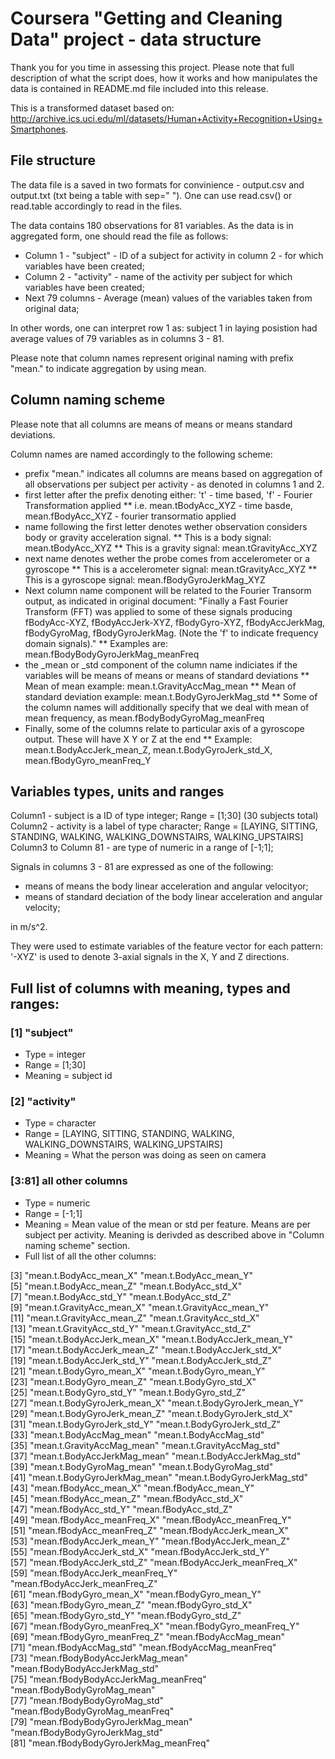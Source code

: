 # Coursera "Getting and Cleaning Data" project - data structure

Thank you for you time in assessing this project. Please note that full description of what the script does, how it works and how manipulates the data is contained in README.md file included into this release.

This is a transformed dataset based on: http://archive.ics.uci.edu/ml/datasets/Human+Activity+Recognition+Using+Smartphones.

## File structure 

The data file is a saved in two formats for convinience - output.csv and output.txt (txt being a table with sep=" "). One can use read.csv() or read.table accordingly to read in the files.

The data contains 180 observations for 81 variables. As the data is in aggregated form, one should read the file as follows:

* Column 1 - "subject" - ID of a subject for activity in column 2 - for which variables have been created;
* Column 2 - "activity" - name of the activity per subject for which variables have been created;
* Next 79 columns - Average (mean) values of the variables taken from original data;

In other words, one can interpret row 1 as: subject 1 in laying posistion had average values of 79 variables as in columns 3 - 81.

Please note that column names represent original naming with prefix "mean." to indicate aggregation by using mean.

## Column naming scheme

Please note that all columns are means of means or means standard deviations.

Column names are named accordingly to the following scheme:
* prefix "mean." indicates all columns are means based on aggregation of all observations per subject per activity - as denoted in columns 1 and 2.
* first letter after the prefix denoting either: 't' - time based, 'f' - Fourier Transformation applied
** i.e. mean.tBodyAcc_XYZ - time basde, mean.fBodyAcc_XYZ - fourier transormatio applied
* name following the first letter denotes wether observation considers body or gravity acceleration signal.
** This is a body signal: mean.tBodyAcc_XYZ
** This is a gravity signal: mean.tGravityAcc_XYZ
* next name denotes wether the probe comes from accelerometer or a gyroscope
** This is a accelerometer signal: mean.tGravityAcc_XYZ
** This is a gyroscope signal: mean.fBodyGyroJerkMag_XYZ
* Next column name component will be related to the Fourier Transorm output, as indicated in original document: "Finally a Fast Fourier Transform (FFT) was applied to some of these signals producing fBodyAcc-XYZ, fBodyAccJerk-XYZ, fBodyGyro-XYZ, fBodyAccJerkMag, fBodyGyroMag, fBodyGyroJerkMag. (Note the 'f' to indicate frequency domain signals)."
** Examples are: mean.fBodyBodyGyroJerkMag_meanFreq
* the _mean or _std component of the column name indiciates if the variables will be means of means or means of standard deviations
** Mean of mean example: mean.t.GravityAccMag_mean
** Mean of standard deviation example: mean.t.BodyGyroJerkMag_std
** Some of the column names will additionally specify that we deal with mean of mean frequency, as mean.fBodyBodyGyroMag_meanFreq
* Finally, some of the columns relate to particular axis of a gyroscope output. These will have X Y or Z at the end
** Example: mean.t.BodyAccJerk_mean_Z, mean.t.BodyGyroJerk_std_X, mean.fBodyGyro_meanFreq_Y

## Variables types, units and ranges

Column1 - subject is a ID of type integer; Range = [1;30] (30 subjects total)
Column2 - activity is a label of type character; Range = [LAYING, SITTING, STANDING, WALKING, WALKING_DOWNSTAIRS, WALKING_UPSTAIRS]
Column3 to Column 81 - are type of numeric in a range of [-1;1];

Signals in columns 3 - 81 are expressed as one of the following:
* means of means the body linear acceleration and angular velocityor;
* means of standard deciation of the body linear acceleration and angular velocity; 

in m/s^2.

They were used to estimate variables of the feature vector for each pattern:  
'-XYZ' is used to denote 3-axial signals in the X, Y and Z directions.

## Full list of columns with meaning, types and ranges:

### [1] "subject"
 * Type = integer
 * Range = [1;30]
 * Meaning = subject id
 
### [2] "activity"
 * Type = character
 * Range = [LAYING, SITTING, STANDING, WALKING, WALKING_DOWNSTAIRS, WALKING_UPSTAIRS]
 * Meaning = What the person was doing as seen on camera
 
### [3:81] all other columns 
 * Type = numeric
 * Range = [-1;1]
 * Meaning = Mean value of the mean or std per feature. Means are per subject per activity. Meaning is derivded as described above in "Column naming scheme" section.
 * Full list of all the other columns:
                          
 [3] "mean.t.BodyAcc_mean_X"              "mean.t.BodyAcc_mean_Y"             
 [5] "mean.t.BodyAcc_mean_Z"              "mean.t.BodyAcc_std_X"              
 [7] "mean.t.BodyAcc_std_Y"               "mean.t.BodyAcc_std_Z"              
 [9] "mean.t.GravityAcc_mean_X"           "mean.t.GravityAcc_mean_Y"          
[11] "mean.t.GravityAcc_mean_Z"           "mean.t.GravityAcc_std_X"           
[13] "mean.t.GravityAcc_std_Y"            "mean.t.GravityAcc_std_Z"           
[15] "mean.t.BodyAccJerk_mean_X"          "mean.t.BodyAccJerk_mean_Y"         
[17] "mean.t.BodyAccJerk_mean_Z"          "mean.t.BodyAccJerk_std_X"          
[19] "mean.t.BodyAccJerk_std_Y"           "mean.t.BodyAccJerk_std_Z"          
[21] "mean.t.BodyGyro_mean_X"             "mean.t.BodyGyro_mean_Y"            
[23] "mean.t.BodyGyro_mean_Z"             "mean.t.BodyGyro_std_X"             
[25] "mean.t.BodyGyro_std_Y"              "mean.t.BodyGyro_std_Z"             
[27] "mean.t.BodyGyroJerk_mean_X"         "mean.t.BodyGyroJerk_mean_Y"        
[29] "mean.t.BodyGyroJerk_mean_Z"         "mean.t.BodyGyroJerk_std_X"         
[31] "mean.t.BodyGyroJerk_std_Y"          "mean.t.BodyGyroJerk_std_Z"         
[33] "mean.t.BodyAccMag_mean"             "mean.t.BodyAccMag_std"             
[35] "mean.t.GravityAccMag_mean"          "mean.t.GravityAccMag_std"          
[37] "mean.t.BodyAccJerkMag_mean"         "mean.t.BodyAccJerkMag_std"         
[39] "mean.t.BodyGyroMag_mean"            "mean.t.BodyGyroMag_std"            
[41] "mean.t.BodyGyroJerkMag_mean"        "mean.t.BodyGyroJerkMag_std"        
[43] "mean.fBodyAcc_mean_X"               "mean.fBodyAcc_mean_Y"              
[45] "mean.fBodyAcc_mean_Z"               "mean.fBodyAcc_std_X"               
[47] "mean.fBodyAcc_std_Y"                "mean.fBodyAcc_std_Z"               
[49] "mean.fBodyAcc_meanFreq_X"           "mean.fBodyAcc_meanFreq_Y"          
[51] "mean.fBodyAcc_meanFreq_Z"           "mean.fBodyAccJerk_mean_X"          
[53] "mean.fBodyAccJerk_mean_Y"           "mean.fBodyAccJerk_mean_Z"          
[55] "mean.fBodyAccJerk_std_X"            "mean.fBodyAccJerk_std_Y"           
[57] "mean.fBodyAccJerk_std_Z"            "mean.fBodyAccJerk_meanFreq_X"      
[59] "mean.fBodyAccJerk_meanFreq_Y"       "mean.fBodyAccJerk_meanFreq_Z"      
[61] "mean.fBodyGyro_mean_X"              "mean.fBodyGyro_mean_Y"             
[63] "mean.fBodyGyro_mean_Z"              "mean.fBodyGyro_std_X"              
[65] "mean.fBodyGyro_std_Y"               "mean.fBodyGyro_std_Z"              
[67] "mean.fBodyGyro_meanFreq_X"          "mean.fBodyGyro_meanFreq_Y"         
[69] "mean.fBodyGyro_meanFreq_Z"          "mean.fBodyAccMag_mean"             
[71] "mean.fBodyAccMag_std"               "mean.fBodyAccMag_meanFreq"         
[73] "mean.fBodyBodyAccJerkMag_mean"      "mean.fBodyBodyAccJerkMag_std"      
[75] "mean.fBodyBodyAccJerkMag_meanFreq"  "mean.fBodyBodyGyroMag_mean"        
[77] "mean.fBodyBodyGyroMag_std"          "mean.fBodyBodyGyroMag_meanFreq"    
[79] "mean.fBodyBodyGyroJerkMag_mean"     "mean.fBodyBodyGyroJerkMag_std"     
[81] "mean.fBodyBodyGyroJerkMag_meanFreq"